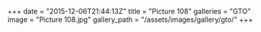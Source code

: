 +++
date = "2015-12-06T21:44:13Z"
title = "Picture 108"
galleries = "GTO"
image = "Picture 108.jpg"
gallery_path = "/assets/images/gallery/gto/"
+++
